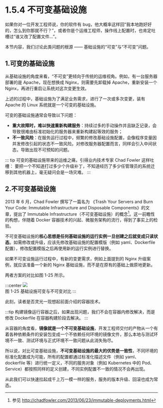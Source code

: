 # 1.5.4 不可变基础设施

如果你对一位开发工程师说，你的软件有 bug，他大概率这样回“我本地跑好好的，怎么到你那就不行？”，或者你是个运维工程师，操作线上配置时，也肯定吐槽过“谁又改了配置文件...”。

本节内容，我们讨论此类问题的根源 —— 基础设施的“可变”与“不可变”问题。

## 1.可变的基础设施

从基础设施的角度来看，“不可变”更倾向于传统的运维视角。例如，有一台服务器部署的是 Apache，现在想换成 Nginx，则需要先卸载掉 Apache，重新安装一个 Nginx，再进行重启让系统对这次变更生效。

上述的过程中，基础设施为了满足业务需求，进行了一次或多次变更，装有 Apache 的 Linux 系统就是一个可变的基础设施。

可变的基础设施通常会导致以下问题：

- **重大故障时，难以快速重新构建服务**：持续过多的手动操作并且缺乏记录，会导致很难由标准初始化的服务器来重新构建起等效的服务；
- **不一致风险**：在服务运行过程中，频繁的修改基础设施配置，会像程序变量因并发修改引起的状态不一致风险。对修改服务器配置而言，同样会引入中间状态，导致出现不可预知的问题。


::: tip 可变的基础设施带来的运维之痛，引得业内技术专家 Chad Fowler 这样吐槽：
要把一个不知道打过多少个升级补丁，不知道经历了多少任管理员的系统迁移到其他机器上，毫无疑问会是一场灾难。
:::

## 2.不可变基础设施

2013 年 6 月，Chad Fowler 撰写了一篇名为 《Trash Your Servers and Burn Your Code: Immutable Infrastructure and Disposable Components》的文章，提出了 Immutable Infrastructure（不可变基础设施）的概念[^1]。这一前瞻性的构想，伴随着 Docker 容器技术的兴起、微服务架构的流行，得到了事实上的检验。

不可变基础设施的**核心思想是任何基础设施的运行实例一旦创建之后就变成只读状态**。如需修改或升级，应该先修改基础设施的配置模版（例如 yaml、Dockerfile 配置），修改配置模版之后再使用新的运行实例进行替换。

如果不可变设施运行过程中，有新的变更需求，例如上面提到的 Nginx 升级案例，就应该准备一个新的 Nginx 基础设施，而不是在原有的基础上做原地更新。

两者方案的对比如图 1-25 所示。

:::center
  ![](../assets/Immutable.png)<br/>
  图 1-25 基础设施可变与不可变对比
:::

此刻，读者是否灵光一现想起前面介绍的容器技术。

:::tip <a/>
构建镜像运行容器之后，如果出现问题，我们不会在容器内修改解决，而是修改 Dockerfile 在容器构建阶段去解决。
:::

从容器的角度看，**镜像就是一个不可变基础设施**，开发工程师交付的产物从一个有着各种依赖条件的安装包变成一个不依赖任何环境的镜像文件，那么本地与测试环境不一致、测试环境与正式环境不一致问题从此消失殆尽。

所以说，对比可变基础设施，**不可变基础设施的最大的优势是一致性**，不同环境的标准化配置成为可能，所有的配置都通过标准化描述文件（例如 yaml、dockerfile 等）进行统一定义，不同的服务对象（例如 Kubernetes 中的 Pod、Service）都按照同样的定义创建，不同实例配置不一致的情况不会再出现。

从此我们可以快速拉起成千上万一模一样的服务，服务的版本升级、回滚也成为常态。


[^1]: 参见 http://chadfowler.com/2013/06/23/immutable-deployments.html